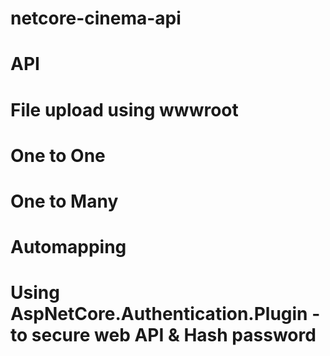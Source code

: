 # netcore-cinema-api

# API

# File upload using wwwroot

# One to One

# One to Many

# Automapping

# Using AspNetCore.Authentication.Plugin - to secure web API & Hash password

